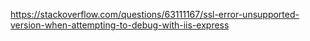 https://stackoverflow.com/questions/63111167/ssl-error-unsupported-version-when-attempting-to-debug-with-iis-express